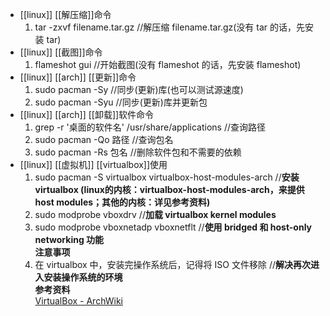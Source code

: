 - [[linux]] [[解压缩]]命令  
  1. tar -zxvf filename.tar.gz //解压缩 filename.tar.gz(没有 tar 的话，先安装 tar)
- [[linux]] [[截图]]命令  
  1. flameshot gui //开始截图(没有 flameshot 的话，先安装 flameshot)
- [[linux]] [[arch]] [[更新]]命令  
  1. sudo pacman -Sy //同步(更新)库(也可以测试源速度)
  2. sudo pacman -Syu //同步(更新)库并更新包
- [[linux]] [[arch]] [[卸载]]软件命令  
  1. grep -r '桌面的软件名' /usr/share/applications //查询路径
  2. sudo pacman -Qo 路径 //查询包名
  3. sudo pacman -Rs 包名 //删除软件包和不需要的依赖
- [[linux]] [[虚拟机]] [[virtualbox]]使用  
  1. sudo pacman -S virtualbox virtualbox-host-modules-arch //**安装 virtualbox (linux的内核：virtualbox-host-modules-arch，来提供 host modules；其他的内核：详见参考资料)**
  2. sudo modprobe vboxdrv //**加载 virtualbox kernel modules**
  3. sudo modprobe vboxnetadp vboxnetflt //**使用 bridged 和 host-only networking 功能**  
  **注意事项**  
  1. 在 virtualbox 中，安装完操作系统后，记得将 ISO 文件移除 //**解决再次进入安装操作系统的环境**  
  **参考资料**  
  [VirtualBox - ArchWiki](https://wiki.archlinux.org/title/VirtualBox)